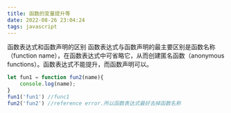 ```yaml
---
title: 函数的变量提升等
date: 2022-08-26 23:04:24
tags: javascript
---
```


函数表达式和函数声明的区别
函数表达式与函数声明的最主要区别是函数名称（function name），在函数表达式中可省略它，从而创建匿名函数（anonymous functions）。函数表达式不能提升，而函数声明可以。

```js
let fun1 = function fun2(name){
	console.log(name);
}
fun1('fun1') //func1
fun2('fun2') //reference error.所以函数表达式最好去掉函数名称
```